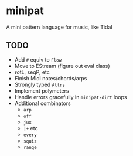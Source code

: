 # minipat

A mini pattern language for music, like Tidal

## TODO

* Add `#` equiv to `Flow`
* Move to EStream (figure out eval class)
* rotL, seqP, etc
* Finish Midi notes/chords/arps
* Strongly typed `Attrs`
* Implement polymeters
* Handle errors gracefully in `minipat-dirt` loops
* Additional combinators
  * `arp`
  * `off`
  * `jux`
  * `|+` etc
  * `every`
  * `squiz`
  * `range`

